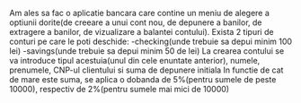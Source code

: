 Am ales sa fac o aplicatie bancara care contine un meniu de alegere a optiunii dorite(de creeare a unui cont nou, de depunere a banilor, de extragere a banilor, de vizualizare a balantei contului).
Exista 2 tipuri de conturi pe care le poti deschide: -checking(unde trebuie sa depui minim 100 lei)
						     -savings(unde trebuie sa depui minim 50 de lei)
La crearea contului se va introduce tipul acestuia(unul din cele enuntate anterior), numele, prenumele, CNP-ul clientului si suma de depunere initiala
In functie de cat de mare este suma, se aplica o dobanda de 5%(pentru sumele de peste 10000), respectiv de 2%(pentru sumele mai mici de 10000)
